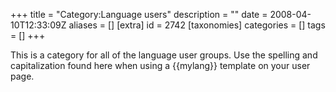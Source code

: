 +++
title = "Category:Language users"
description = ""
date = 2008-04-10T12:33:09Z
aliases = []
[extra]
id = 2742
[taxonomies]
categories = []
tags = []
+++

This is a category for all of the language user groups. Use the spelling and capitalization found here when using a <nowiki>{{mylang}}</nowiki> template on your user page.
